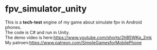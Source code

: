 # fpv_simulator_unity  
This is a **tech-test** engine of my game about simulate fpv in Android phones.  
The code is C# and run in Unity.   
The demo video is here:https://www.youtube.com/shorts/2hB5WKq_2mk  
My patroen:https://www.patreon.com/SimpleGamesforMobilePhone  

